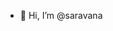 - 👋 Hi, I’m @saravana

<!---
saravanaaaaa/saravanaaaaa is a ✨ special ✨ repository because its `README.md` (this file) appears on your GitHub profile.
You can click the Preview link to take a look at your changes.
--->
